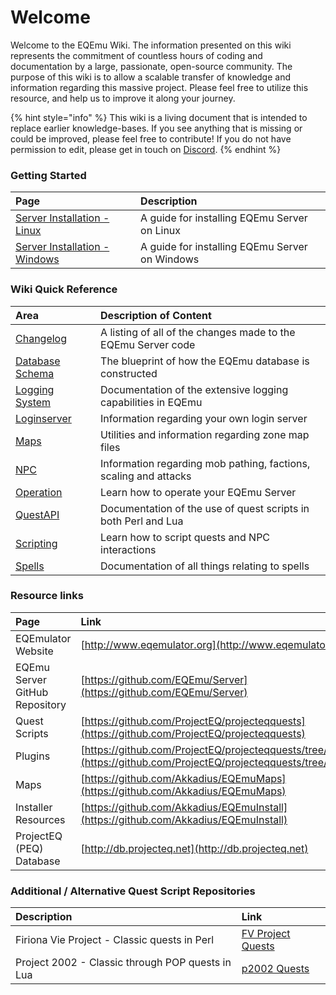 # Welcome

Welcome to the EQEmu Wiki.  The information presented on this wiki represents the commitment of countless hours of coding and documentation by a large, passionate, open-source community.  The purpose of this wiki is to allow a scalable transfer of knowledge and information regarding this massive project.  Please feel free to utilize this resource, and help us to improve it along your journey. 

{% hint style="info" %}
This wiki is a living document that is intended to replace earlier knowledge-bases.  If you see anything that is missing or could be improved, please feel free to contribute!   If you do not have permission to edit, please get in touch on [Discord](https://discord.gg/QHsm7CD).
{% endhint %}

### Getting Started

| Page | Description |
| :--- | :--- |
| [Server Installation - Linux](categories/installation/server-installation-linux.md) | A guide for installing EQEmu Server on Linux |
| [Server Installation - Windows](categories/installation/server-installation-windows.md) | A guide for installing EQEmu Server on Windows |

### Wiki Quick Reference

| Area | Description of Content |
| :--- | :--- |
| [Changelog](https://eqemu.gitbook.io/changelog/years/latest-changes) | A listing of all of the changes made to the EQEmu Server code |
| [Database Schema](https://eqemu.gitbook.io/database-schema/) | The blueprint of how the EQEmu database is constructed |
| [Logging System](categories/logging-system/) | Documentation of the extensive logging capabilities in EQEmu |
| [Loginserver](https://eqemu.gitbook.io/server/categories/login-server) | Information regarding your own login server |
| [Maps](categories/maps/) | Utilities and information regarding zone map files  |
| [NPC](categories/npc/) | Information regarding mob pathing, factions, scaling and attacks |
| [Operation](categories/operation/) | Learn how to operate your EQEmu Server |
| [QuestAPI](https://eqemu.gitbook.io/quest-api/) | Documentation of the use of quest scripts in both Perl and Lua |
| [Scripting](categories/scripting/) | Learn how to script quests and NPC interactions |
| [Spells](categories/spells/) | Documentation of all things relating to spells |

### Resource links

| Page | Link |
| :--- | :--- |
| EQEmulator Website | [http://www.eqemulator.org](http://www.eqemulator.org) |
| EQEmu Server GitHub Repository | [https://github.com/EQEmu/Server](https://github.com/EQEmu/Server) |
| Quest Scripts | [https://github.com/ProjectEQ/projecteqquests](https://github.com/ProjectEQ/projecteqquests) |
| Plugins | [https://github.com/ProjectEQ/projecteqquests/tree/master/plugins](https://github.com/ProjectEQ/projecteqquests/tree/master/plugins) |
| Maps | [https://github.com/Akkadius/EQEmuMaps](https://github.com/Akkadius/EQEmuMaps) |
| Installer Resources | [https://github.com/Akkadius/EQEmuInstall](https://github.com/Akkadius/EQEmuInstall) |
| ProjectEQ \(PEQ\) Database | [http://db.projecteq.net](http://db.projecteq.net) |

### Additional / Alternative Quest Script Repositories

| Description | Link |
| :--- | :--- |
| Firiona Vie Project - Classic quests in Perl | [FV Project Quests](https://github.com/Gates-Of-Time/FVProject-Quests) |
| Project 2002 - Classic through POP quests in Lua | [p2002 Quests](https://github.com/p2002eq/quests) |



